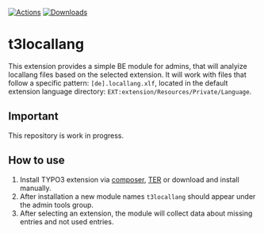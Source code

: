 [![Actions](https://github.com/visuellverstehen/t3locallang/workflows/TER/badge.svg)](https://github.com/visuellverstehen/t3locallang/actions)
[![Downloads](https://img.shields.io/packagist/dt/visuellverstehen/t3locallang.svg)](https://packagist.org/packages/visuellverstehen/t3locallang)

# t3locallang

This extension provides a simple BE module for admins, that will analyize locallang files based on the selected extension. It will work with files that follow a specific pattern: `[de].locallang.xlf`, located in the default extension language directory: `EXT:extension/Resources/Private/Language`.

## Important
This repository is work in progress.

## How to use
1. Install TYPO3 extension via [composer](https://packagist.org/packages/visuellverstehen/t3googleanalytics), [TER](https://extensions.typo3.org/extension/t3googleanalytics/) or download and install manually.
2. After installation a new module names `t3locallang` should appear under the admin tools group.
3. After selecting an extension, the module will collect data about missing entries and not used entries.
